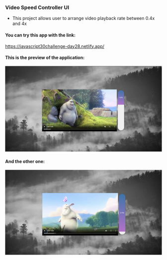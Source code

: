 ### Video Speed Controller UI
- This project allows user to arrange video playback rate between 0.4x and 4x

#### You can try this app with the link:
https://javascript30challenge-day28.netlify.app/


#### This is the preview of the application:
![Screenshot of deployed app](img/preview1.png)


#### And the other one:
![Screenshot of deployed app](img/preview2.png)
